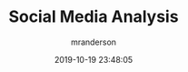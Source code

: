 ---
date: 2019-10-19 23:48:05
layout: post
title: Social Media Analysis
image: assets/img/reports/socialmedia.jpg
category: Dashboard
tags:
  - Data Mining
  - Scripting
author: mranderson
paginate: true
---
